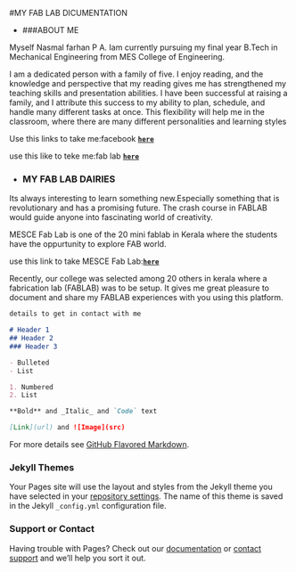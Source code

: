 #MY FAB LAB DICUMENTATION

+ ###ABOUT ME

Myself Nasmal farhan P A. Iam currently pursuing my final year B.Tech in Mechanical Engineering from MES College of Engineering.

I am a dedicated person with a family of five. I enjoy reading, and the knowledge and perspective that my reading gives me has strengthened my teaching skills and presentation abilities. I have been successful at raising a family, and I attribute this success to my ability to plan, schedule, and handle many different tasks at once. This flexibility will help me in the classroom, where there are many different personalities and learning styles

Use this links to take me:facebook [**`here`**](https://www.facebook.com/nasmalfarhan)


use this like to teke me:fab lab [**`here`**](https://nasmalfarhan.github.io)

+ ### MY FAB LAB DAIRIES

Its always interesting to learn something new.Especially something that is revolutionary and has a promising future. The crash course in FABLAB would guide anyone into fascinating world of creativity.


MESCE Fab Lab is one of the 20 mini fablab in Kerala where the students have the oppurtunity to explore FAB world.


use this link to take MESCE Fab Lab:[**`here`**](https://docs.google.com/document/d/1b-YPkYcUt2vW6vKYC2uOcPnP9tg9tztMz-GHH8raJTU/edit)

Recently, our college was selected among 20 others in kerala where a fabrication lab (FABLAB) was to be setup. It gives me great pleasure to document and share my FABLAB experiences with you using this platform.




```markdown
details to get in contact with me

# Header 1
## Header 2
### Header 3

- Bulleted
- List

1. Numbered
2. List

**Bold** and _Italic_ and `Code` text

[Link](url) and ![Image](src)
```

For more details see [GitHub Flavored Markdown](https://guides.github.com/features/mastering-markdown/).

### Jekyll Themes

Your Pages site will use the layout and styles from the Jekyll theme you have selected in your [repository settings](https://github.com/NASMALFARHAN/NASMALFARHAN.github.io/settings). The name of this theme is saved in the Jekyll `_config.yml` configuration file.

### Support or Contact

Having trouble with Pages? Check out our [documentation](https://help.github.com/categories/github-pages-basics/) or [contact support](https://github.com/contact) and we’ll help you sort it out.

